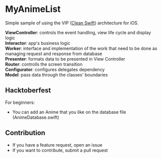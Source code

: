 # MyAnimeList

Simple sample of using the VIP ([Clean Swift](https://clean-swift.com/clean-swift-ios-architecture/)) architecture for iOS.

**ViewController**: controls the event handling, view life cycle and display logic  
**Interactor**: app's business logic  
**Worker**: interface and implementation of the work that need to be done as managing request and response from database  
**Presenter**: formats data to be presented in View Controller  
**Router**: controlls the screen transition  
**Configurator**: configures delegates dependency  
**Model**: pass data through the classes' boundaries  

## Hacktoberfest
For beginners:
- You can add an Anime that you like on the database file (AnimeDatabase.swift)

## Contribution
- If you have a feature request, open an issue
- If you want to contribute, submit a pull request
